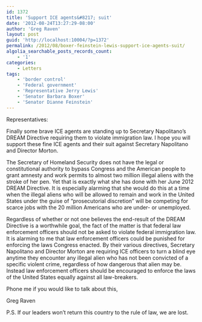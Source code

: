 ```yaml
---
id: 1372
title: 'Support ICE agents&#8217; suit'
date: '2012-08-24T13:27:29-08:00'
author: 'Greg Raven'
layout: post
guid: 'http://localhost:10004/?p=1372'
permalink: /2012/08/boxer-feinstein-lewis-support-ice-agents-suit/
algolia_searchable_posts_records_count:
    - '1'
categories:
    - Letters
tags:
    - 'border control'
    - 'Federal government'
    - 'Representative Jerry Lewis'
    - 'Senator Barbara Boxer'
    - 'Senator Dianne Feinstein'
---
```


Representatives:

Finally some brave ICE agents are standing up to Secretary Napolitano’s DREAM Directive requiring them to violate immigration law. I hope you will support these fine ICE agents and their suit against Secretary Napolitano and Director Morton.  
  
The Secretary of Homeland Security does not have the legal or constitutional authority to bypass Congress and the American people to grant amnesty and work permits to almost two million illegal aliens with the stroke of her pen. Yet that is exactly what she has done with her June 2012 DREAM Directive. It is especially alarming that she would do this at a time when the illegal aliens who will be allowed to remain and work in the United States under the guise of “prosecutorial discretion” will be competing for scarce jobs with the 20 million Americans who are under- or unemployed.

Regardless of whether or not one believes the end-result of the DREAM Directive is a worthwhile goal, the fact of the matter is that federal law enforcement officers should not be asked to violate federal immigration law. It is alarming to me that law enforcement officers could be punished for enforcing the laws Congress enacted. By their various directives, Secretary Napolitano and Director Morton are requiring ICE officers to turn a blind eye anytime they encounter any illegal alien who has not been convicted of a specific violent crime, regardless of how dangerous that alien may be. Instead law enforcement officers should be encouraged to enforce the laws of the United States equally against all law-breakers.

Phone me if you would like to talk about this,

Greg Raven

P.S. If our leaders won’t return this country to the rule of law, we are lost.